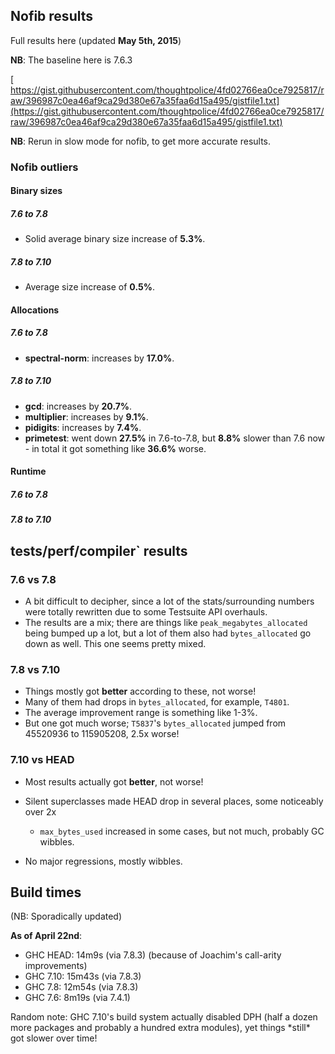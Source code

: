 


## Nofib results



Full results here (updated **May 5th, 2015**)



**NB**: The baseline here is 7.6.3



[
https://gist.githubusercontent.com/thoughtpolice/4fd02766ea0ce7925817/raw/396987c0ea46af9ca29d380e67a35faa6d15a495/gistfile1.txt](https://gist.githubusercontent.com/thoughtpolice/4fd02766ea0ce7925817/raw/396987c0ea46af9ca29d380e67a35faa6d15a495/gistfile1.txt)



**NB**: Rerun in slow mode for nofib, to get more accurate results.


### Nofib outliers


#### Binary sizes


##### 7.6 to 7.8


- Solid average binary size increase of **5.3%**.

##### 7.8 to 7.10


- Average size increase of **0.5%**.

#### Allocations


##### 7.6 to 7.8


- **spectral-norm**: increases by **17.0%**.

##### 7.8 to 7.10


- **gcd**: increases by **20.7%**.
- **multiplier**: increases by **9.1%**.
- **pidigits**: increases by **7.4%**.
- **primetest**: went down **27.5%** in 7.6-to-7.8, but **8.8%** slower than 7.6 now - in total it got something like **36.6%** worse.

#### Runtime


##### 7.6 to 7.8


##### 7.8 to 7.10


## tests/perf/compiler\` results


### 7.6 vs 7.8


- A bit difficult to decipher, since a lot of the stats/surrounding numbers were totally rewritten due to some Testsuite API overhauls.
- The results are a mix; there are things like `peak_megabytes_allocated` being bumped up a lot, but a lot of them also had `bytes_allocated` go down as well. This one seems pretty mixed.


  


### 7.8 vs 7.10


- Things mostly got **better** according to these, not worse!
- Many of them had drops in `bytes_allocated`, for example, `T4801`.
- The average improvement range is something like 1-3%.
- But one got much worse; `T5837`'s `bytes_allocated` jumped from 45520936 to 115905208, 2.5x worse!

### 7.10 vs HEAD


- Most results actually got **better**, not worse!
- Silent superclasses made HEAD drop in several places, some noticeably over 2x

  - `max_bytes_used` increased in some cases, but not much, probably GC wibbles.
- No major regressions, mostly wibbles.

## Build times



(NB: Sporadically updated)



**As of April 22nd**:


- GHC HEAD: 14m9s  (via 7.8.3) (because of Joachim's call-arity improvements)
- GHC 7.10: 15m43s (via 7.8.3)
- GHC 7.8:  12m54s (via 7.8.3)
- GHC 7.6:  8m19s  (via 7.4.1)


Random note: GHC 7.10's build system actually disabled DPH (half a dozen more packages and probably a hundred extra modules), yet things \*still\* got slower over time!


